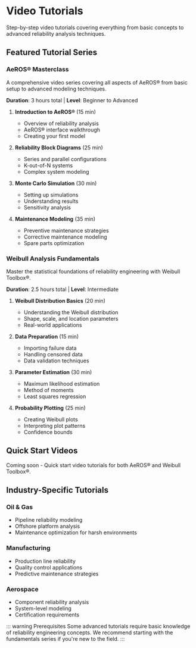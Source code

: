 # Video Tutorials

Step-by-step video tutorials covering everything from basic concepts to advanced reliability analysis techniques.

## Featured Tutorial Series

### AeROS® Masterclass
A comprehensive video series covering all aspects of AeROS® from basic setup to advanced modeling techniques.

**Duration**: 3 hours total | **Level**: Beginner to Advanced

1. **Introduction to AeROS®** (15 min)
   - Overview of reliability analysis
   - AeROS® interface walkthrough
   - Creating your first model

2. **Reliability Block Diagrams** (25 min)
   - Series and parallel configurations
   - K-out-of-N systems
   - Complex system modeling

3. **Monte Carlo Simulation** (30 min)
   - Setting up simulations
   - Understanding results
   - Sensitivity analysis

4. **Maintenance Modeling** (35 min)
   - Preventive maintenance strategies
   - Corrective maintenance modeling
   - Spare parts optimization

### Weibull Analysis Fundamentals
Master the statistical foundations of reliability engineering with Weibull Toolbox®.

**Duration**: 2.5 hours total | **Level**: Intermediate

1. **Weibull Distribution Basics** (20 min)
   - Understanding the Weibull distribution
   - Shape, scale, and location parameters
   - Real-world applications

2. **Data Preparation** (15 min)
   - Importing failure data
   - Handling censored data
   - Data validation techniques

3. **Parameter Estimation** (30 min)
   - Maximum likelihood estimation
   - Method of moments
   - Least squares regression

4. **Probability Plotting** (25 min)
   - Creating Weibull plots
   - Interpreting plot patterns
   - Confidence bounds

## Quick Start Videos

Coming soon - Quick start video tutorials for both AeROS® and Weibull Toolbox®.

## Industry-Specific Tutorials

### Oil & Gas
- Pipeline reliability modeling
- Offshore platform analysis
- Maintenance optimization for harsh environments

### Manufacturing
- Production line reliability
- Quality control applications
- Predictive maintenance strategies

### Aerospace
- Component reliability analysis
- System-level modeling
- Certification requirements

::: warning Prerequisites
Some advanced tutorials require basic knowledge of reliability engineering concepts. We recommend starting with the fundamentals series if you're new to the field.
:::